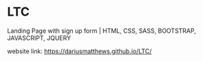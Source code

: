 # LTC
Landing Page with sign up form | HTML, CSS, SASS, BOOTSTRAP, JAVASCRIPT, JQUERY

website link: https://dariusmatthews.github.io/LTC/

